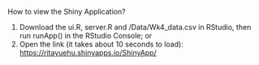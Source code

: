 How to view the Shiny Application?
1) Download the ui.R, server.R and /Data/Wk4_data.csv in RStudio, then run runApp() in the RStudio Console; or
2) Open the link (it takes about 10 seconds to load): https://ritayuehu.shinyapps.io/ShinyApp/

